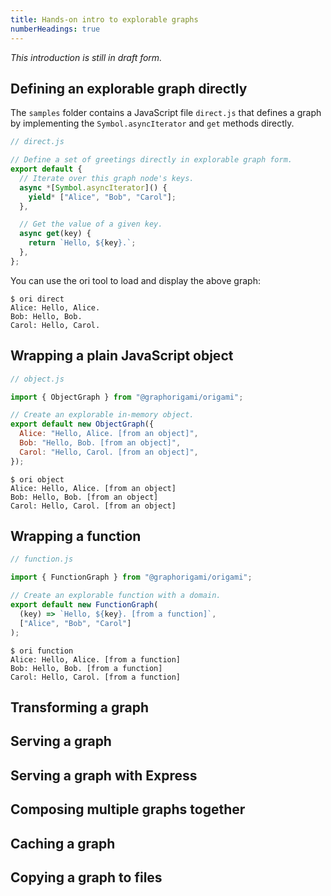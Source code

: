 ```yaml
---
title: Hands-on intro to explorable graphs
numberHeadings: true
---
```


_This introduction is still in draft form._

## Defining an explorable graph directly

The `samples` folder contains a JavaScript file `direct.js` that defines a graph by implementing the `Symbol.asyncIterator` and `get` methods directly.

```js
// direct.js

// Define a set of greetings directly in explorable graph form.
export default {
  // Iterate over this graph node's keys.
  async *[Symbol.asyncIterator]() {
    yield* ["Alice", "Bob", "Carol"];
  },

  // Get the value of a given key.
  async get(key) {
    return `Hello, ${key}.`;
  },
};
```

You can use the ori tool to load and display the above graph:

```console
$ ori direct
Alice: Hello, Alice.
Bob: Hello, Bob.
Carol: Hello, Carol.
```

## Wrapping a plain JavaScript object

```js
// object.js

import { ObjectGraph } from "@graphorigami/origami";

// Create an explorable in-memory object.
export default new ObjectGraph({
  Alice: "Hello, Alice. [from an object]",
  Bob: "Hello, Bob. [from an object]",
  Carol: "Hello, Carol. [from an object]",
});
```

```console
$ ori object
Alice: Hello, Alice. [from an object]
Bob: Hello, Bob. [from an object]
Carol: Hello, Carol. [from an object]
```

## Wrapping a function

```js
// function.js

import { FunctionGraph } from "@graphorigami/origami";

// Create an explorable function with a domain.
export default new FunctionGraph(
  (key) => `Hello, ${key}. [from a function]`,
  ["Alice", "Bob", "Carol"]
);
```

```console
$ ori function
Alice: Hello, Alice. [from a function]
Bob: Hello, Bob. [from a function]
Carol: Hello, Carol. [from a function]
```

## Transforming a graph

## Serving a graph

## Serving a graph with Express

## Composing multiple graphs together

## Caching a graph

## Copying a graph to files
